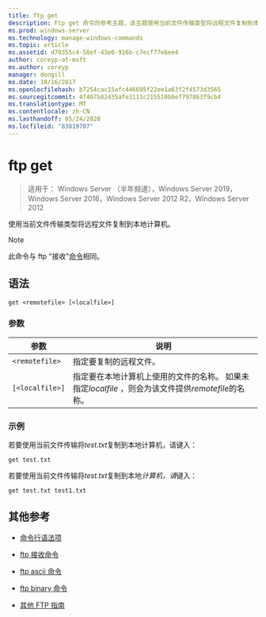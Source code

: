 ```yaml
---
title: ftp get
description: Ftp get 命令的参考主题，该主题使用当前文件传输类型将远程文件复制到本地计算机。
ms.prod: windows-server
ms.technology: manage-windows-commands
ms.topic: article
ms.assetid: d70355c4-58ef-43e0-916b-c7ecf77e6ee4
author: coreyp-at-msft
ms.author: coreyp
manager: dongill
ms.date: 10/16/2017
ms.openlocfilehash: b7254cac15afc446695f22ee1a63f2f4573d3565
ms.sourcegitcommit: 4f407b82435afe3111c215510b0ef797863f9cb4
ms.translationtype: MT
ms.contentlocale: zh-CN
ms.lasthandoff: 05/24/2020
ms.locfileid: "83819707"
---
```

# <a name="ftp-get"></a>ftp get

> 适用于： Windows Server （半年频道），Windows Server 2019，Windows Server 2016，Windows Server 2012 R2，Windows Server 2012

使用当前文件传输类型将远程文件复制到本地计算机。

> [!NOTE]
> 此命令与 ftp "接收"[命令](ftp-recv.md)相同。

## <a name="syntax"></a>语法

```
get <remotefile> [<localfile>]
```

### <a name="parameters"></a>参数

| 参数 | 说明 |
| --------- | ----------- |
| `<remotefile>` | 指定要复制的远程文件。 |
| `[<localfile>]` | 指定要在本地计算机上使用的文件的名称。 如果未指定*localfile* ，则会为该文件提供*remotefile*的名称。 |

### <a name="examples"></a>示例

若要使用当前文件传输将*test.txt*复制到本地计算机，请键入：

```
get test.txt
```

若要使用当前文件传输将*test.txt*复制到本地*计算机，请*键入：

```
get test.txt test1.txt
```

## <a name="additional-references"></a>其他参考

- [命令行语法项](command-line-syntax-key.md)

- [ftp 接收命令](ftp-recv.md)

- [ftp ascii 命令](ftp-ascii.md)

- [ftp binary 命令](ftp-binary.md)

- [其他 FTP 指南](https://docs.microsoft.com/previous-versions/orphan-topics/ws.10/cc756013(v=ws.10))
